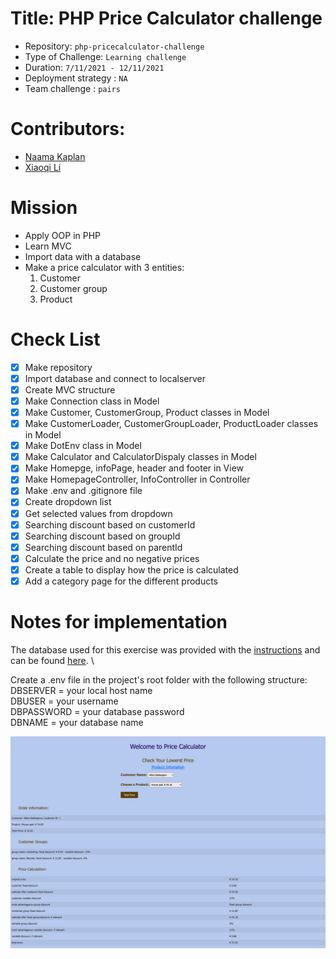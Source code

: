 # Title: PHP Price Calculator challenge

- Repository: `php-pricecalculator-challenge`
- Type of Challenge: `Learning challenge`
- Duration: `7/11/2021 - 12/11/2021`
- Deployment strategy : `NA`
- Team challenge : `pairs`

# Contributors:
- [Naama Kaplan](https://github.com/N-Kaplan)
- [Xiaoqi Li](https://github.com/830503)

# Mission
- Apply OOP in PHP
- Learn MVC
- Import data with a database
- Make a price calculator with 3 entities:
    1) Customer
    2) Customer group
    3) Product


# Check List
- [x] Make repository
- [x] Import database and connect to localserver
- [x] Create MVC structure
- [x] Make Connection class in Model
- [x] Make Customer, CustomerGroup, Product classes in Model
- [x] Make CustomerLoader, CustomerGroupLoader, ProductLoader classes in Model
- [x] Make DotEnv class in Model
- [x] Make Calculator and CalculatorDispaly classes in Model
- [x] Make Homepge, infoPage, header and footer in View
- [x] Make HomepageController, InfoController in Controller
- [x] Make .env and .gitignore file
- [x] Create dropdown list
- [x] Get selected values from dropdown
- [x] Searching discount based on customerId
- [x] Searching discount based on groupId
- [x] Searching discount based on parentId
- [x] Calculate the price and no negative prices
- [x] Create a table to display how the price is calculated
- [x] Add a category page for the different products

# Notes for implementation
The database used for this exercise was provided with the [instructions](https://github.com/becodeorg/ANT-Lamarr-5.34/tree/main/2.The-Hill/php/6.oop-pricecalculator) and can be found [here](https://github.com/becodeorg/ANT-Lamarr-5.34/tree/main/2.The-Hill/php/6.oop-pricecalculator/resources). \

Create a .env file in the project's root folder with the following structure:\
DBSERVER = your local host name \
DBUSER = your username \
DBPASSWORD = your database password \
DBNAME = your database name 

![](Pricecalculator.png)